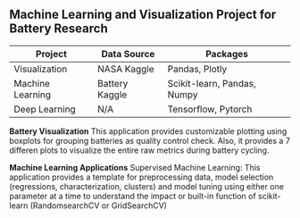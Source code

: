 Machine Learning and Visualization Project for Battery Research
-
| Project| Data Source|  Packages|
|----------|----------|----------|
| Visualization|NASA Kaggle| Pandas, Plotly|
| Machine Learning|Battery Kaggle|Scikit-learn, Pandas, Numpy|
| Deep Learning|N/A |Tensorflow,  Pytorch|

**Battery Visualization**
This application provides customizable plotting using boxplots for grouping batteries as quality control check. Also, it provides a 7 differen plots to visualize the entire raw metrics during battery cycling.

**Machine Learning Applications**
Supervised Machine Learning: This application provides a template for preprocessing data, model selection (regressions, characterization, clusters) and model tuning using either one parameter at a time to understand the impact or built-in function of scikit-learn (RandomsearchCV or GridSearchCV)

